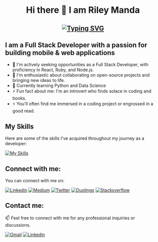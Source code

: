 <h1 align="center"><b>Hi there 👋 I am Riley Manda</b></h1>

<h2 align="center"> 

[![Typing SVG](https://readme-typing-svg.demolab.com?font=Fira+Code&pause=1000&color=5192F7&center=true&multiline=true&repeat=false&width=435&lines=Welcome+to+my+profile)](https://git.io/typing-svg)

</h2>



<h2 align="left"> I am a Full Stack Developer with a passion for building mobile & web applications</h2>


- 🔭 I'm actively seeking opportunities as a Full Stack Developer, with proficiency in React, Ruby, and Node.js.
- 🌱 I'm enthusiastic about collaborating on open-source projects and bringing new ideas to life.
- 👯 Currently learning Python and Data Science
- ⚡ Fun fact about me: I'm an introvert who finds solace in coding and books.
- ⚡ You'll often find me immersed in a coding project or engrossed in a good read.

## My Skills
Here are some of the skills I've acquired throughout my journey as a developer:

[![My Skills](https://skillicons.dev/icons?i=js,html,css,nodejs,java,php,python,javascript,webpack,bootstrap,react,tailwind,materialui,angular,dart,flutter,androidstudio,ruby,mongo,postgres,firebase,azure,git,github,figma,xd&perline=15)](https://skillicons.dev)

## Connect with me:
You can connect with me on:

[![Linkedin](https://img.shields.io/badge/-LinkedIn-blue?style=flat&logo=Linkedin&logoColor=white)](https://www.linkedin.com/in/rileymanda/)
[![Medium](https://img.shields.io/badge/-Medium-blue?style=flat&logo=Medium&logoColor=white)](https://medium.com/@rileymanda)
[![Twitter](https://img.shields.io/badge/-Twitter-blue?style=flat&logo=Twitter&logoColor=white)](https://twitter.com/rileycodez)
[![Duolingo](https://img.shields.io/badge/-Duolingo-green?style=flat&logo=Duolingo&logoColor=white)](https://www.duolingo.com/profile/rileymanda0)
[![Stackoverflow](https://img.shields.io/badge/-Stackoverflow-blue?style=flat&logo=Stackoverflow&logoColor=white)](https://stackoverflow.com/users/6129553/rileymanda)

## Contact me:
📫 Feel free to connect with me for any professional inquiries or discussions.

[![Gmail](https://img.shields.io/badge/-Gmail-red?style=flat&logo=Gmail&logoColor=white)](mailto:rileymanda@gmail.com)
[![Linkedin](https://img.shields.io/badge/-LinkedIn-blue?style=flat&logo=Linkedin&logoColor=white)](https://www.linkedin.com/in/rileymanda/)
